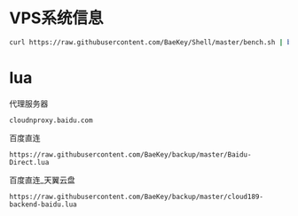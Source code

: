 # VPS系统信息

```bash
curl https://raw.githubusercontent.com/BaeKey/Shell/master/bench.sh | bash
```

# lua

代理服务器

```
cloudnproxy.baidu.com
```

百度直连

```
https://raw.githubusercontent.com/BaeKey/backup/master/Baidu-Direct.lua
```

百度直连_天翼云盘

```
https://raw.githubusercontent.com/BaeKey/backup/master/cloud189-backend-baidu.lua
```
